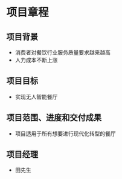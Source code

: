 # 项目章程
## 项目背景
- 消费者对餐饮行业服务质量要求越来越高
- 人力成本不断上涨
## 项目目标
- 实现无人智能餐厅
## 项目范围、进度和交付成果
- 项目适用于所有想要进行现代化转型的餐厅
## 项目经理
- 田先生